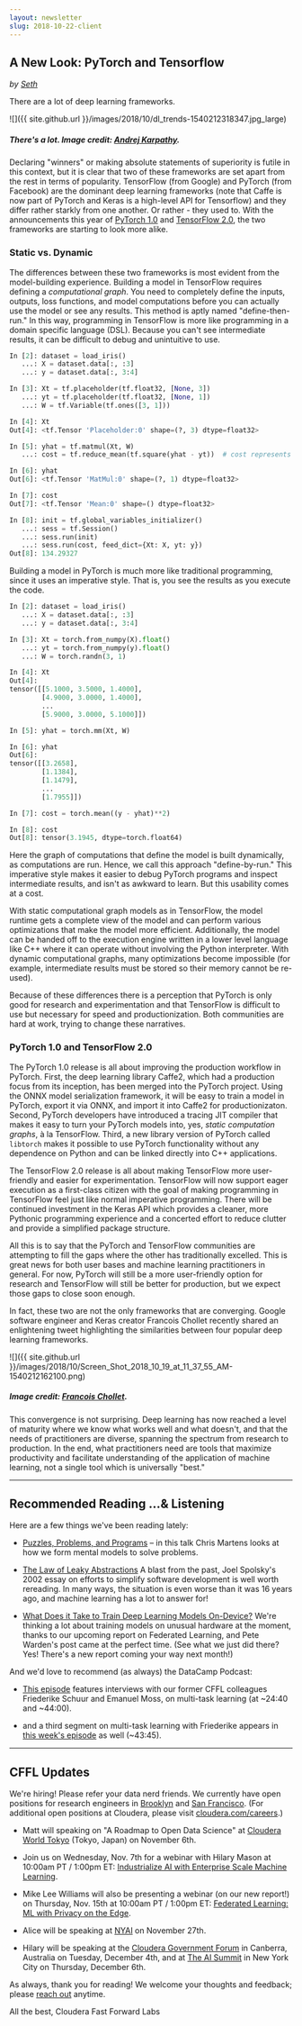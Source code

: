 ```yaml
---
layout: newsletter
slug: 2018-10-22-client
---
```


## A New Look: PyTorch and Tensorflow

_by [Seth](https://twitter.com/shendrickson16)_

There are a lot of deep learning frameworks.

![]({{ site.github.url }}/images/2018/10/dl_trends-1540212318347.jpg_large)
##### There's a lot. Image credit: [Andrej Karpathy](https://twitter.com/karpathy/status/972295865187512320).

Declaring "winners" or making absolute statements of superiority is futile in this context, but it is clear that two of these frameworks are set apart from the rest in terms of popularity. TensorFlow (from Google) and PyTorch (from Facebook) are the dominant deep learning frameworks (note that Caffe is now part of PyTorch and Keras is a high-level API for Tensorflow) and they differ rather starkly from one another. Or rather - they used to. With the announcements this year of [PyTorch 1.0](https://developers.facebook.com/blog/post/2018/05/02/announcing-pytorch-1.0-for-research-production/) and [TensorFlow 2.0](https://www.tensorflow.org/community/roadmap), the two frameworks are starting to look more alike.

### Static vs. Dynamic

The differences between these two frameworks is most evident from the model-building experience. Building a model in TensorFlow requires defining a _computational graph_. You need to completely define the inputs, outputs, loss functions, and model computations before you can actually use the model or see any results. This method is aptly named "define-then-run." In this way, programming in TensorFlow is more like programming in a domain specific language (DSL). Because you can't see intermediate results, it can be difficult to debug and unintuitive to use.

```python
In [2]: dataset = load_iris()
   ...: X = dataset.data[:, :3]
   ...: y = dataset.data[:, 3:4]

In [3]: Xt = tf.placeholder(tf.float32, [None, 3])
   ...: yt = tf.placeholder(tf.float32, [None, 1])
   ...: W = tf.Variable(tf.ones([3, 1]))

In [4]: Xt
Out[4]: <tf.Tensor 'Placeholder:0' shape=(?, 3) dtype=float32>

In [5]: yhat = tf.matmul(Xt, W)
   ...: cost = tf.reduce_mean(tf.square(yhat - yt))  # cost represents a node in the graph, not a tensor itself

In [6]: yhat
Out[6]: <tf.Tensor 'MatMul:0' shape=(?, 1) dtype=float32>

In [7]: cost
Out[7]: <tf.Tensor 'Mean:0' shape=() dtype=float32>

In [8]: init = tf.global_variables_initializer()
   ...: sess = tf.Session()
   ...: sess.run(init)
   ...: sess.run(cost, feed_dict={Xt: X, yt: y})
Out[8]: 134.29327
```

Building a model in PyTorch is much more like traditional programming, since it uses an imperative style. That is, you see the results as you execute the code. 

```python
In [2]: dataset = load_iris()
   ...: X = dataset.data[:, :3]
   ...: y = dataset.data[:, 3:4]

In [3]: Xt = torch.from_numpy(X).float()
   ...: yt = torch.from_numpy(y).float()
   ...: W = torch.randn(3, 1)

In [4]: Xt
Out[4]:
tensor([[5.1000, 3.5000, 1.4000],
        [4.9000, 3.0000, 1.4000],
        ...
        [5.9000, 3.0000, 5.1000]])

In [5]: yhat = torch.mm(Xt, W)

In [6]: yhat
Out[6]:
tensor([[3.2658],
        [1.1384],
        [1.1479],
        ...
        [1.7955]])

In [7]: cost = torch.mean((y - yhat)**2)

In [8]: cost
Out[8]: tensor(3.1945, dtype=torch.float64)
```

Here the graph of computations that define the model is built dynamically, as computations are run. Hence, we call this approach "define-by-run." This imperative style makes it easier to debug PyTorch programs and inspect intermediate results, and isn't as awkward to learn. But this usability comes at a cost.

With static computational graph models as in TensorFlow, the model runtime gets a complete view of the model and can perform various optimizations that make the model more efficient. Additionally, the model can be handed off to the execution engine written in a lower level language like C++ where it can operate without involving the Python interpreter. With dynamic computational graphs, many optimizations become impossible (for example, intermediate results must be stored so their memory cannot be re-used). 

Because of these differences there is a perception that PyTorch is only good for research and experimentation and that TensorFlow is difficult to use but necessary for speed and productionization. Both communities are hard at work, trying to change these narratives.

### PyTorch 1.0 and TensorFlow 2.0

The PyTorch 1.0 release is all about improving the production workflow in PyTorch. First, the deep learning library Caffe2, which had a production focus from its inception, has been merged into the PyTorch project. Using the ONNX model serialization framework, it will be easy to train a model in PyTorch, export it via ONNX, and import it into Caffe2 for productionizaton. Second, PyTorch developers have introduced a tracing JIT compiler that makes it easy to turn your PyTorch models into, yes, _static computation graphs_, à la TensorFlow. Third, a new library version of PyTorch called `libtorch` makes it possible to use PyTorch functionality without any dependence on Python and can be linked directly into C++ applications.

The TensorFlow 2.0 release is all about making TensorFlow more user-friendly and easier for experimentation. TensorFlow will now support eager execution as a first-class citizen with the goal of making programming in TensorFlow feel just like normal imperative programming. There will be continued investment in the Keras API which provides a cleaner, more Pythonic programming experience and a concerted effort to reduce clutter and provide a simplified package structure.

All this is to say that the PyTorch and TensorFlow communities are attempting to fill the gaps where the other has traditionally excelled. This is great news for both user bases and machine learning practitioners in general. For now, PyTorch will still be a more user-friendly option for research and TensorFlow will still be better for production, but we expect those gaps to close soon enough.

In fact, these two are not the only frameworks that are converging. Google software engineer and Keras creator Francois Chollet recently shared an enlightening tweet highlighting the similarities between four popular deep learning frameworks.

![]({{ site.github.url }}/images/2018/10/Screen_Shot_2018_10_19_at_11_37_55_AM-1540212162100.png)
##### Image credit: [Francois Chollet](https://twitter.com/fchollet/status/1052228463300493312).

This convergence is not surprising. Deep learning has now reached a level of maturity where we know what works well and what doesn't, and that the needs of practitioners are diverse, spanning the spectrum from research to production. In the end, what practitioners need are tools that maximize productivity and facilitate understanding of the application of machine learning, not a single tool which is universally "best." 

---

## Recommended Reading ...& Listening

Here are a few things we've been reading lately:

* [Puzzles, Problems, and Programs](https://thestrangeloop.com/2018/puzzles-problems-and-programs.html) – in this talk Chris Martens looks at how we form mental models to solve problems.

* [The Law of Leaky Abstractions](https://www.joelonsoftware.com/2002/11/11/the-law-of-leaky-abstractions/) A blast from the past, Joel Spolsky's 2002 essay on efforts to simplify software development is well worth rereading. In many ways, the situation is even worse than it was 16 years ago, and machine learning has a lot to answer for!

* [What Does it Take to Train Deep Learning Models On-Device?](https://petewarden.com/2018/10/04/what-does-it-take-to-train-deep-learning-models-on-device/) We're thinking a lot about training models on unusual hardware at the moment, thanks to our upcoming report on Federated Learning, and Pete Warden's post came at the perfect time.  (See what we just did there?  Yes!  There's a new report coming your way next month!)

And we'd love to recommend (as always) the DataCamp Podcast:

* [This episode](https://www.datacamp.com/community/podcast/project-jupyter-interactive-computing) features interviews with our former CFFL colleagues Friederike Schuur and Emanuel Moss, on multi-task learning (at ~24:40 and ~44:00).

* and a third segment on multi-task learning with Friederike appears in [this week's episode](https://www.datacamp.com/community/podcast/decision-intelligence-data-science) as well (~43:45).

---

## CFFL Updates

We're hiring! Please refer your data nerd friends. We currently have open positions for research engineers in [Brooklyn](https://cloudera.wd5.myworkdayjobs.com/External_Career/job/USNew-YorkBrooklyn/Research-Engineer-at-Cloudera-Fast-Forward-Labs_180950) and [San Francisco](https://cloudera.wd5.myworkdayjobs.com/External_Career/job/USA--California--San-Francisco/Research-Engineer-at-Cloudera-Fast-Forward-Labs_181051).  (For additional open positions at Cloudera, please visit [cloudera.com/careers](https://www.cloudera.com/careers.html).)

* Matt will speaking on "A Roadmap to Open Data Science" at [Cloudera World Tokyo](http://clouderaworldtokyo.com/2018/sE-04.html) (Tokyo, Japan) on November 6th.

* Join us on Wednesday, Nov. 7th for a webinar with Hilary Mason at 10:00am PT / 1:00pm ET: [Industrialize AI with Enterprise 
Scale Machine Learning](https://www.cloudera.com/more/events/webinars/industrialize_ai.html?src=FFL).

* Mike Lee Williams will also be presenting a webinar (on our new report!) on Thursday, Nov. 15th at 10:00am PT / 1:00pm ET: [Federated Learning: ML with Privacy on the Edge](https://www.cloudera.com/more/events/webinars/federated_learning.html?utm_medium=website&utm_source=organicsocial&utm_campaign=lfym&src=social&cid=70134000001XgDQ&utm_content=Federated_Learn_Organic_AMER_Webinar_2018-11-15).

* Alice will be speaking at [NYAI](https://www.nyai.co/) on November 27th.

* Hilary will be speaking at the [Cloudera Government Forum](https://events.publicsectornetwork.co/events/cloudera-government-forum-2018/) in Canberra, Australia on Tuesday, December 4th, and at [The AI Summit](https://theaisummit.com/newyork/) in New York City on Thursday, December 6th.

As always, thank you for reading!  We welcome your thoughts and feedback; please [reach out](mailto:cffl@cloudera.com) anytime.

All the best,
Cloudera Fast Forward Labs
